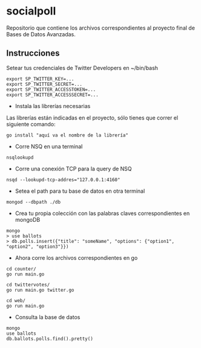 # socialpoll

Repositorio que contiene los archivos correspondientes al proyecto final de Bases de Datos Avanzadas.


## Instrucciones

Setear tus credenciales de Twitter Developers en ~/bin/bash

```
export SP_TWITTER_KEY=...
export SP_TWITTER_SECRET=...
export SP_TWITTER_ACCESSTOKEN=...
export SP_TWITTER_ACCESSSECRET=...
```

+ Instala las librerías necesarias

Las librerías están indicadas en el proyecto, sólo tienes que correr el siguiente comando:

```
go install "aquí va el nombre de la librería"
```

+ Corre NSQ en una terminal

```
nsqlookupd
```

+ Corre una conexión TCP para la query de NSQ

```
nsqd --lookupd-tcp-addres="127.0.0.1:4160"
```

+ Setea el path para tu base de datos en otra terminal

```
mongod --dbpath ./db
```

+ Crea tu propia colección con las palabras claves correspondientes en mongoDB

```
mongo
> use ballots
> db.polls.insert({"title": "someName", "options": {"option1", "option2", "option3"}})
```

+ Ahora corre los archivos correspondientes en go

```
cd counter/
go run main.go
```

```
cd twittervotes/
go run main.go twitter.go
```

```
cd web/
go run main.go
```
+ Consulta la base de datos

```
mongo
use ballots
db.ballots.polls.find().pretty()
```
